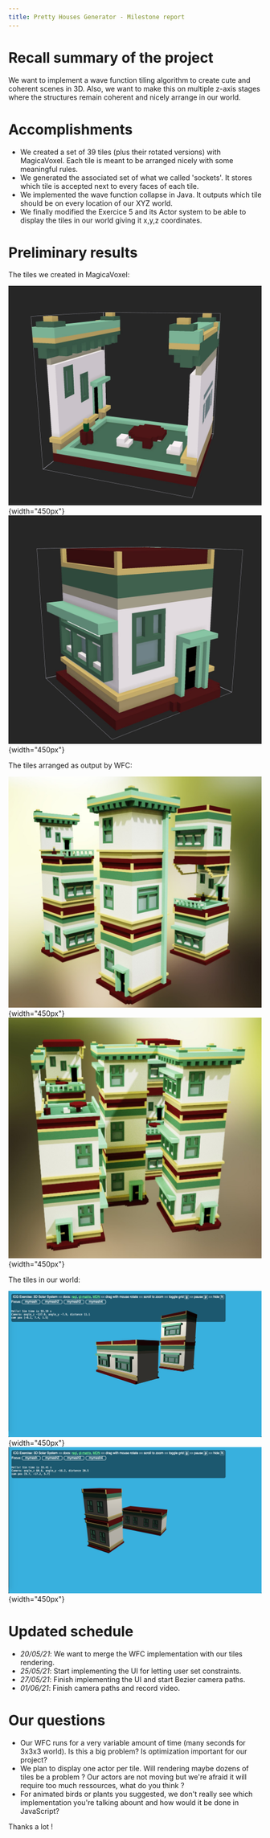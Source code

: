 ```yaml
---
title: Pretty Houses Generator - Milestone report
---
```


# Recall summary of the project

We want to implement a wave function tiling algorithm to create cute and coherent scenes in 3D. Also, we want to make this on multiple z-axis stages where the structures remain coherent and nicely arrange in our world.

# Accomplishments

* We created a set of 39 tiles (plus their rotated versions) with MagicaVoxel. Each tile is meant to be arranged nicely with some meaningful rules.
* We generated the associated set of what we called 'sockets'. It stores which tile is accepted next to every faces of each tile.
* We implemented the wave function collapse in Java. It outputs which tile should be on every location of our XYZ world.
* We finally modified the Exercice 5 and its Actor system to be able to display the tiles in our world giving it x,y,z coordinates.

# Preliminary results

The tiles we created in MagicaVoxel:

![Pretty Terrasse](images/pretty_terrasse.jpeg){width="450px"}
![Pretty Shop](images/pretty_shop.jpeg){width="450px"}

The tiles arranged as output by WFC:

![Pretty Houses 1](images/pretty_houses_1.jpeg){width="450px"}
![Pretty Houses 2](images/pretty_houses_2.jpeg){width="450px"}

The tiles in our world:

![Pretty Houses in world 1](images/pretty_houses_world_1.png){width="450px"}
![Pretty Houses in world 2](images/pretty_houses_world_2.png){width="450px"}

# Updated schedule

* _20/05/21_: We want to merge the WFC implementation with our tiles rendering.
* _25/05/21_: Start implementing the UI for letting user set constraints.
* _27/05/21_: Finish implementing the UI and start Bezier camera paths.
* _01/06/21_: Finish camera paths and record video.

# Our questions

* Our WFC runs for a very variable amount of time (many seconds for 3x3x3 world). Is this a big problem? Is optimization important for our project? 
* We plan to display one actor per tile. Will rendering maybe dozens of tiles be a problem ? Our actors are not moving but we're afraid it will require too much ressources, what do you think ?
* For animated birds or plants you suggested, we don't really see which implementation you're talking abount and how would it be done in JavaScript?

Thanks a lot !